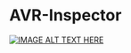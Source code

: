 # AVR-Inspector
[![IMAGE ALT TEXT HERE](http://img.youtube.com/vi/KoqWONN4MIY/0.jpg)](http://www.youtube.com/watch?v=KoqWONN4MIY)
